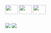   <img align="center" height="30" width="40" src="https://cdn.jsdelivr.net/gh/devicons/devicon/icons/javascript/javascript-original.svg" /> <img align="center" height="30" width="40" src="https://cdn.jsdelivr.net/gh/devicons/devicon/icons/css3/css3-plain.svg" /> 
<img align="center" height="30" width="40" src="https://cdn.jsdelivr.net/gh/devicons/devicon/icons/html5/html5-plain.svg" />
  
  
  ##
  
  <div>
     <a href="https://www.instagram.com/barbms/" target="_blank"><img src="https://img.shields.io/badge/Instagram-E4405F?style=for-the-badge&logo=instagram&logoColor=white" target="_blank"></a>
   <a href="https://www.linkedin.com/in/bárbara-marçal-5b1364181/" target="_blank"><img src="https://img.shields.io/badge/LinkedIn-0077B5?style=for-the-badge&logo=linkedin&logoColor=white" target="_blank"></a>
    </div>
          
          
          
          

